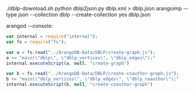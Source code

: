 ./dblp-download.sh
python dblp2json.py dblp.xml > dblp.json
arangoimp --type json --collection dblp --create-collection yes dblp.json

arangod --console:

```javascript
var internal = require("internal");
var fs = require("fs");

var a = fs.read("../ArangoDB-Data/DBLP/create-graph.js");
a += "main(\"dblp\", \"dblp_vertices\", \"dblp_edges\");"
internal.executeScript(a, null, "create-graph")

var b = fs.read("../ArangoDB-Data/DBLP/create-coauthor-graph.js");
b += "main(\"dblp_vertices\", \"dblp_edges\", \"dblp_coauthor\");"
internal.executeScript(b, null, "create-coauthor-graph")
```